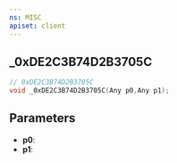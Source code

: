 ```yaml
---
ns: MISC
apiset: client
---
```

## _0xDE2C3B74D2B3705C

```c
// 0xDE2C3B74D2B3705C
void _0xDE2C3B74D2B3705C(Any p0,Any p1);
```


## Parameters
* **p0**:
* **p1**:



